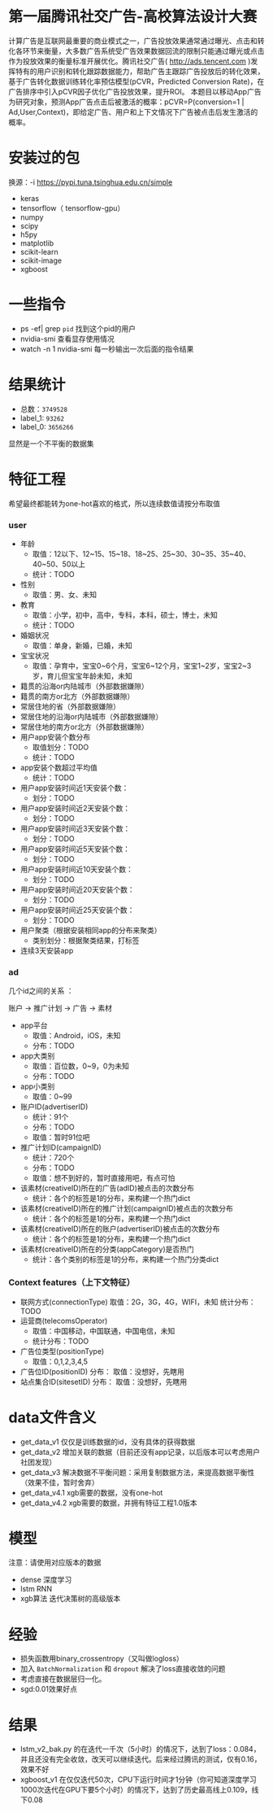# 第一届腾讯社交广告-高校算法设计大赛

计算广告是互联网最重要的商业模式之一，广告投放效果通常通过曝光、点击和转化各环节来衡量，大多数广告系统受广告效果数据回流的限制只能通过曝光或点击作为投放效果的衡量标准开展优化。腾讯社交广告( http://ads.tencent.com )发挥特有的用户识别和转化跟踪数据能力，帮助广告主跟踪广告投放后的转化效果，基于广告转化数据训练转化率预估模型(pCVR，Predicted Conversion Rate)，在广告排序中引入pCVR因子优化广告投放效果，提升ROI。 本题目以移动App广告为研究对象，预测App广告点击后被激活的概率：pCVR=P(conversion=1 | Ad,User,Context)，即给定广告、用户和上下文情况下广告被点击后发生激活的概率。


# 安装过的包

换源：-i https://pypi.tuna.tsinghua.edu.cn/simple

- keras
- tensorflow（ tensorflow-gpu）
- numpy
- scipy
- h5py
- matplotlib
- scikit-learn 
- scikit-image
- xgboost

# 一些指令
- ps -ef| grep `pid`  找到这个pid的用户
- nvidia-smi 查看显存使用情况
- watch -n 1 nvidia-smi 每一秒输出一次后面的指令结果

# 结果统计 
- 总数：`3749528`
- label_1: `93262`
- label_0: `3656266`

显然是一个不平衡的数据集

# 特征工程

希望最终都能转为one-hot喜欢的格式，所以连续数值请按分布取值

###  user
- 年龄
    - 取值：12以下、12~15、15~18、18~25、25~30、30~35、35~40、40~50、50以上
    - 统计：TODO
- 性别
    - 取值：男、女、未知
- 教育
    - 取值：小学，初中，高中，专科，本科，硕士，博士，未知
    - 统计：TODO
- 婚姻状况
    - 取值：单身，新婚，已婚，未知
- 宝宝状况
    - 取值：孕育中，宝宝0~6个月，宝宝6~12个月，宝宝1~2岁，宝宝2~3岁，育儿但宝宝年龄未知，未知
- 籍贯的沿海or内陆城市（外部数据嫌隙）
- 籍贯的南方or北方（外部数据嫌隙）
- 常居住地的省（外部数据嫌隙）
- 常居住地的沿海or内陆城市（外部数据嫌隙）
- 常居住地的南方or北方（外部数据嫌隙）
- 用户app安装个数分布
    - 取值划分：TODO
    - 统计：TODO
- app安装个数超过平均值
    - 统计：TODO
- 用户app安装时间近1天安装个数：
    - 划分：TODO
- 用户app安装时间近2天安装个数：
    - 划分：TODO
- 用户app安装时间近3天安装个数：
    - 划分：TODO
- 用户app安装时间近5天安装个数：
    - 划分：TODO
- 用户app安装时间近10天安装个数：
    - 划分：TODO
- 用户app安装时间近20天安装个数：
    - 划分：TODO
- 用户app安装时间近25天安装个数：
    - 划分：TODO 
- 用户聚类（根据安装相同app的分布来聚类）
    - 类别划分：根据聚类结果，打标签
- 连续3天安装app
     
### ad

几个id之间的关系 ：

账户 -&gt; 推广计划 -&gt; 广告 -&gt; 素材  

- app平台
    - 取值：Android，iOS，未知
    - 分布：TODO
- app大类别
    - 取值：百位数，0~9，0为未知
    - 分布：TODO
- app小类别
    - 取值：0~99
- 账户ID(advertiserID)
    - 统计：91个
    - 分布：TODO
    - 取值：暂时91位吧
- 推广计划ID(campaignID)
    - 统计：720个
    - 分布：TODO
    - 取值：想不到好的，暂时直接用吧，有点可怕
- 该素材(creativeID)所在的广告(adID)被点击的次数分布
    - 统计：各个的标签是1的分布，来构建一个热门dict
- 该素材(creativeID)所在的推广计划(campaignID)被点击的次数分布
    - 统计：各个的标签是1的分布，来构建一个热门dict
- 该素材(creativeID)所在的账户(advertiserID)被点击的次数分布
    - 统计：各个的标签是1的分布，来构建一个热门dict
- 该素材(creativeID)所在的分类(appCategory)是否热门
    - 统计：各个类别的标签是1的分布，来构建一个热门分类dict

### Context features（上下文特征）
- 联网方式(connectionType)
    取值：2G，3G，4G，WIFI，未知
    统计分布：TODO
- 运营商(telecomsOperator)
    - 取值：中国移动，中国联通，中国电信，未知
    - 统计分布：TODO
- 广告位类型(positionType)
    - 取值：0,1,2,3,4,5
- 广告位ID(positionID)
    分布：
    取值：没想好，先瞎用
- 站点集合ID(sitesetID)
    分布：
    取值：没想好，先瞎用


# data文件含义
- get_data_v1 仅仅是训练数据的id，没有具体的获得数据
- get_data_v2 增加关联的数据（目前还没有app记录，以后版本可以考虑用户社团发现）
- get_data_v3 解决数据不平衡问题：采用复制数据方法，来提高数据平衡性（效果不佳，暂时舍弃）
- get_data_v4.1 xgb需要的数据，没有one-hot
- get_data_v4.2 xgb需要的数据，并拥有特征工程1.0版本

# 模型
注意：请使用对应版本的数据
- dense  深度学习
- lstm  RNN
- xgb算法 迭代决策树的高级版本

# 经验
- 损失函数用binary_crossentropy（又叫做logloss）
- 加入 `BatchNormalization` 和 `dropout` 解决了loss直接收敛的问题
- 考虑直接在数据层归一化。
- sgd:0.01效果好点

# 结果
- lstm_v2_bak.py 的在迭代一千次（5小时）的情况下，达到了loss：0.084，并且还没有完全收敛，改天可以继续迭代。后来经过腾讯的测试，仅有0.16，效果不好
- xgboost_v1 在仅仅迭代50次，CPU下运行时间才1分钟（你可知道深度学习1000次迭代在GPU下要5个小时）的情况下，达到了历史最高线上0.109，线下0.08 